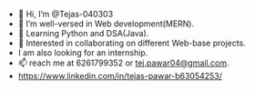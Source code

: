 - 👋 Hi, I’m @Tejas-040303
- 👀 I’m well-versed in Web development(MERN).
- 🌱 Learning Python and DSA(Java).
- 💞️ Interested in collaborating on different Web-base projects.
-  I am also looking for an internship.
- 📫 reach me at 6261799352 or tej.pawar04@gmail.com.
- https://www.linkedin.com/in/tejas-pawar-b63054253/

<!---
Tejas-040303/Tejas-040303 is a ✨ special ✨ repository because its `README.md` (this file) appears on your GitHub profile.
You can click the Preview link to take a look at your changes.
--->
